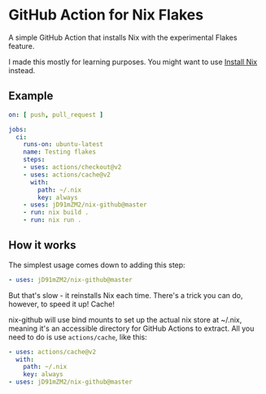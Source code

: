 # GitHub Action for Nix Flakes

A simple GitHub Action that installs Nix with the experimental Flakes feature.

I made this mostly for learning purposes. You might want to use [Install
Nix](https://github.com/marketplace/actions/install-nix) instead.

## Example

``` yaml
on: [ push, pull_request ]

jobs:
  ci:
    runs-on: ubuntu-latest
    name: Testing flakes
    steps:
    - uses: actions/checkout@v2
    - uses: actions/cache@v2
      with:
        path: ~/.nix
        key: always
    - uses: jD91mZM2/nix-github@master
    - run: nix build .
    - run: nix run .
```

## How it works

The simplest usage comes down to adding this step:

``` yaml
- uses: jD91mZM2/nix-github@master
```

But that's slow - it reinstalls Nix each time. There's a trick you can do,
however, to speed it up! Cache!

nix-github will use bind mounts to set up the actual nix store at ~/.nix,
meaning it's an accessible directory for GitHub Actions to extract. All you
need to do is use `actions/cache`, like this:

``` yaml
- uses: actions/cache@v2
  with:
    path: ~/.nix
    key: always
- uses: jD91mZM2/nix-github@master
```
